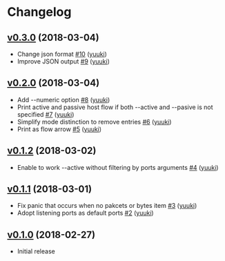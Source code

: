 # Changelog

## [v0.3.0](https://github.com/yuuki/lsconntrack/compare/v0.2.0...v0.3.0) (2018-03-04)

* Change json format [#10](https://github.com/yuuki/lsconntrack/pull/10) ([yuuki](https://github.com/yuuki))
* Improve JSON output [#9](https://github.com/yuuki/lsconntrack/pull/9) ([yuuki](https://github.com/yuuki))

## [v0.2.0](https://github.com/yuuki/lsconntrack/compare/v0.1.2...v0.2.0) (2018-03-04)

* Add --numeric option [#8](https://github.com/yuuki/lsconntrack/pull/8) ([yuuki](https://github.com/yuuki))
* Print active and passive host flow if both --active and --pasive is not specified [#7](https://github.com/yuuki/lsconntrack/pull/7) ([yuuki](https://github.com/yuuki))
* Simplify mode distinction to remove entries [#6](https://github.com/yuuki/lsconntrack/pull/6) ([yuuki](https://github.com/yuuki))
* Print as flow arrow [#5](https://github.com/yuuki/lsconntrack/pull/5) ([yuuki](https://github.com/yuuki))

## [v0.1.2](https://github.com/yuuki/lsconntrack/compare/v0.1.1...v0.1.2) (2018-03-02)

* Enable to work --active without filtering by ports arguments [#4](https://github.com/yuuki/lsconntrack/pull/4) ([yuuki](https://github.com/yuuki))

## [v0.1.1](https://github.com/yuuki/lsconntrack/compare/v0.1.0...v0.1.1) (2018-03-01)

* Fix panic that occurs when no pakcets or bytes item [#3](https://github.com/yuuki/lsconntrack/pull/3) ([yuuki](https://github.com/yuuki))
* Adopt listening ports as default ports [#2](https://github.com/yuuki/lsconntrack/pull/2) ([yuuki](https://github.com/yuuki))

## [v0.1.0](https://github.com/yuuki/lsconntrack/compare/...v0.1.0) (2018-02-27)

* Initial release
